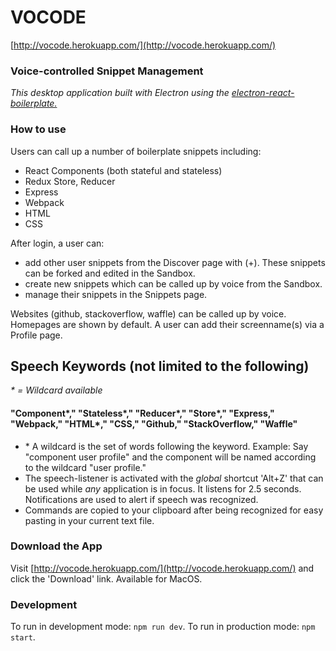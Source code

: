 # VOCODE

[http://vocode.herokuapp.com/](http://vocode.herokuapp.com/)

### Voice-controlled Snippet Management

*This desktop application built with Electron using the [electron-react-boilerplate.](https://github.com/chentsulin/electron-react-boilerplate)*

### How to use

Users can call up a number of boilerplate snippets including:
  - React Components (both stateful and stateless)
  - Redux Store, Reducer
  - Express
  - Webpack
  - HTML
  - CSS

After login, a user can:
  - add other user snippets from the Discover page with (+). These snippets can be forked and edited in the Sandbox.
  - create new snippets which can be called up by voice from the Sandbox.
  - manage their snippets in the Snippets page.

Websites (github, stackoverflow, waffle) can be called up by voice. Homepages are shown by default. A user can add their screenname(s) via a Profile page.

## Speech Keywords (not limited to the following)
*\* = Wildcard available*

#### "Component*," "Stateless*," "Reducer*," "Store*," "Express," "Webpack," "HTML*," "CSS," "Github," "StackOverflow," "Waffle"

- \* A wildcard is the set of words following the keyword. Example: Say "component user profile" and the component will be named according to the wildcard "user profile."
- The speech-listener is activated with the *global* shortcut 'Alt+Z' that can be used while *any* application is in focus. It listens for 2.5 seconds. Notifications are used to alert if speech was recognized.
- Commands are copied to your clipboard after being recognized for easy pasting in your current text file.

### Download the App

Visit [http://vocode.herokuapp.com/](http://vocode.herokuapp.com/) and click the 'Download' link. Available for MacOS.

### Development

To run in development mode: `npm run dev`. To run in production mode: `npm start`.

